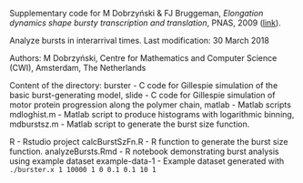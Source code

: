 Supplementary code for M Dobrzyński & FJ Bruggeman, _Elongation dynamics shape bursty transcription and translation_, PNAS, 2009 ([link](https://doi.org/10.1073/pnas.0803507106)).

Analyze bursts in interarrival times.
Last modification: 30 March 2018

Authors: M Dobrzyński, Centre for Mathematics and Computer Science (CWI), Amsterdam, The Netherlands

Content of the directory:
burster         - C code for Gillespie simulation of the basic burst-generating model,
slide           - C code for Gillespie simulation of motor protein progression along the polymer chain,
matlab          - Matlab scripts
	mdloghist.m     - Matlab script to produce histograms with logarithmic binning,
	mdburstsz.m     - Matlab script to generate the burst size function.
	
R               - Rstudio project
	calcBurstSzFn.R - R function to generate the burst size function.
	analyzeBursts.Rmd - R notebook demonstrating burst analysis using example dataset
example-data-1	- Example dataset generated with `./burster.x 1 10000 1 0 0.1 0.1 10 1`
